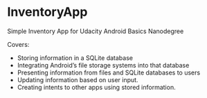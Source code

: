 # InventoryApp
Simple Inventory App for Udacity Android Basics Nanodegree

Covers:
- Storing information in a SQLite database
- Integrating Android’s file storage systems into that database
- Presenting information from files and SQLite databases to users
- Updating information based on user input.
- Creating intents to other apps using stored information.
